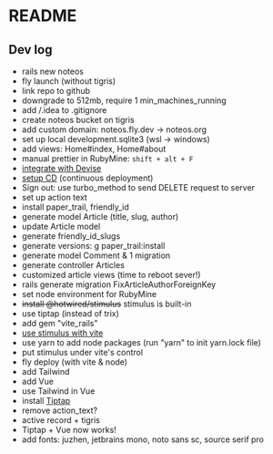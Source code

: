 # README

## Dev log

* rails new noteos
* fly launch (without tigris)
* link repo to github
* downgrade to 512mb, require 1 min_machines_running
* add /.idea to .gitignore
* create noteos bucket on tigris
* add custom domain: noteos.fly.dev -> noteos.org
* set up local development.sqlite3 (wsl -> windows)
* add views: Home#index, Home#about
* manual prettier in RubyMine: `shift + alt + F`
* [integrate with Devise](https://dev.to/kevinluo201/how-to-setup-very-basic-devise-in-rails-7-55ia)
* [setup CD](https://fly.io/docs/launch/continuous-deployment-with-github-actions/#speed-run-your-way-to-continuous-deployment) (continuous deployment)
* Sign out: use turbo_method to send DELETE request to server
* set up action text
* install paper_trail, friendly_id
* generate model Article (title, slug, author)
* update Article model
* generate friendly_id_slugs
* generate versions: g paper_trail:install
* generate model Comment & 1 migration
* generate controller Articles
* customized article views (time to reboot sever!)
* rails generate migration FixArticleAuthorForeignKey
* set node environment for RubyMine
* ~~install @hotwired/stimulus~~ stimulus is built-in
* use tiptap (instead of trix)
* add gem "vite_rails"
* [use stimulus with vite](https://sasikala-r.medium.com/rails-7-with-vite-stimulus-tailwind-c3ecf2191ea9)
* use yarn to add node packages (run "yarn" to init yarn.lock file)
* put stimulus under vite's control
* fly deploy (with vite & node)
* add Tailwind
* add Vue
* use Tailwind in Vue
* install [Tiptap](https://tiptap.dev/docs/editor/getting-started/install/vue3)
* remove action_text?
* active record + tigris
* Tiptap + Vue now works!
* add fonts: juzhen, jetbrains mono, noto sans sc, source serif pro
